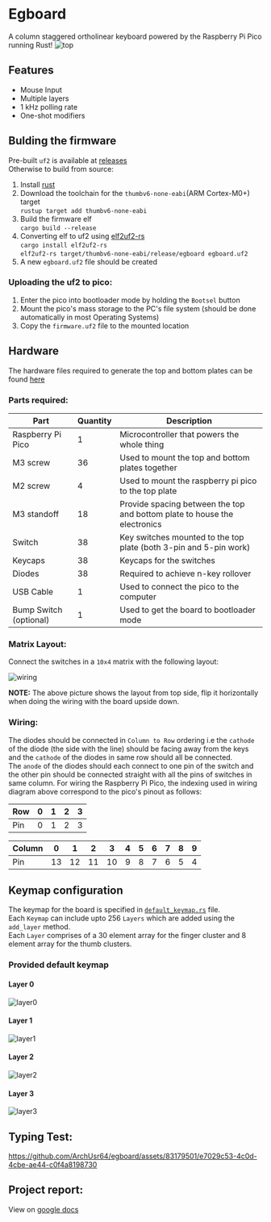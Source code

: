 # Egboard

A column staggered ortholinear keyboard powered by the Raspberry Pi Pico running Rust!
![top](https://github.com/ArchUsr64/egboard/assets/83179501/86e5122f-7d14-4ca2-91a6-49251adbade7)

## Features
- Mouse Input
- Multiple layers
- 1 kHz polling rate
- One-shot modifiers

## Bulding the firmware
Pre-built `uf2` is available at [releases](https://github.com/ArchUsr64/egboard/releases)    
Otherwise to build from source:
1. Install [rust](https://rust-lang.org)
2. Download the toolchain for the `thumbv6-none-eabi`(ARM Cortex-M0+) target  
   `rustup target add thumbv6-none-eabi`
3. Build the firmware elf  
   `cargo build --release`
4. Converting elf to uf2 using [elf2uf2-rs](https://github.com/JoNil/elf2uf2-rs)  
   `cargo install elf2uf2-rs`  
   `elf2uf2-rs target/thumbv6-none-eabi/release/egboard egboard.uf2`
5. A new `egboard.uf2` file should be created

### Uploading the uf2 to pico:
1. Enter the pico into bootloader mode by holding the `Bootsel` button
2. Mount the pico's mass storage to the PC's file system (should be done automatically in most Operating Systems)
3. Copy the `firmware.uf2` file to the mounted location

## Hardware

The hardware files required to generate the top and bottom plates can be found [here](https://github.com/ArchUsr64/egboard/tree/main/files/hardware)

### Parts required:
| Part | Quantity | Description |
|  -   |    -     |  -  |
| Raspberry Pi Pico | 1 | Microcontroller that powers the whole thing |
| M3 screw | 36 | Used to mount the top and bottom plates together |
| M2 screw | 4 | Used to mount the raspberry pi pico to the top plate |
| M3 standoff | 18 | Provide spacing between the top and bottom plate to house the electronics |
| Switch | 38 | Key switches mounted to the top plate (both 3-pin and 5-pin work)|
| Keycaps | 38 | Keycaps for the switches |
| Diodes | 38 | Required to achieve n-key rollover |
| USB Cable | 1 | Used to connect the pico to the computer |
| Bump Switch (optional) | 1 | Used to get the board to bootloader mode |


### Matrix Layout:
Connect the switches in a `10x4` matrix with the following layout:  

![wiring](https://github.com/ArchUsr64/egboard/assets/83179501/21ba049a-b216-4cbb-9427-33e24838ed3b)

**NOTE:** The above picture shows the layout from top side, flip it horizontally when doing the wiring with the board upside down.

### Wiring:
The diodes should be connected in `Column to Row` ordering i.e the `cathode` of the diode (the side with the line) should be facing away from the keys and the `cathode` of the diodes in same row should all be connected.  
The `anode` of the diodes should each connect to one pin of the switch and the other pin should be connected straight with all the pins of switches in same column. 
For wiring the Raspberry Pi Pico, the indexing used in wiring diagram above correspond to the pico's pinout as follows:


| Row | 0 | 1 | 2 | 3 |
|  -  | - | - | - | - |
| Pin | 0 | 1 | 2 | 3 |


| Column | 0 | 1 | 2 | 3 | 4 | 5 | 6 | 7 | 8 | 9 |
|    -   | - | - | - | - | - | - | - | - | - | - |
| Pin | 13 | 12 | 11 | 10 | 9 | 8 | 7 | 6 | 5 | 4 | 

## Keymap configuration
The keymap for the board is specified in [`default_keymap.rs`](https://github.com/ArchUsr64/egboard/blob/main/src/default_keymap.rs) file.  
Each `Keymap` can include upto 256 `Layers` which are added using the `add_layer` method.  
Each `Layer` comprises of a 30 element array for the finger cluster and 8 element array for the thumb clusters.  

### Provided default keymap
#### Layer 0
![layer0](https://github.com/ArchUsr64/egboard/assets/83179501/c2651874-c26f-41ad-954a-eae0328679d4)
#### Layer 1
![layer1](https://github.com/ArchUsr64/egboard/assets/83179501/e2703591-1a94-4069-b5e0-3f3d1c1d7fb0)
#### Layer 2
![layer2](https://github.com/ArchUsr64/egboard/assets/83179501/5976e590-767e-4085-8efe-f26f360f40ee)
#### Layer 3
![layer3](https://github.com/ArchUsr64/egboard/assets/83179501/8cf56c59-4d1a-41af-80f8-365680e011fc)

## Typing Test:
https://github.com/ArchUsr64/egboard/assets/83179501/e7029c53-4c0d-4cbe-ae44-c0f4a8198730

## Project report:
View on [google docs](https://docs.google.com/document/d/e/2PACX-1vQndY82YCXaxrvmDw9xcZhzOaJTsP58XWRm1BeVet43TQnjNqOJDFl5XpR4vhXsUciPnCYtNsxyYR8w/pub)
